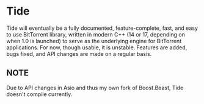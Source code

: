 # Tide

Tide will eventually be a fully documented, feature-complete, fast, and easy to use BitTorrent library, written in modern C++ (14 or 17, depending on when 1.0 is launched) to serve as the underlying engine for BitTorrent applications.
For now, though usable, it is unstable. Features are added, bugs fixed, and API changes are made on a regular basis.

## NOTE

Due to API changes in Asio and thus my own fork of Boost.Beast, Tide doesn't compile currently.
